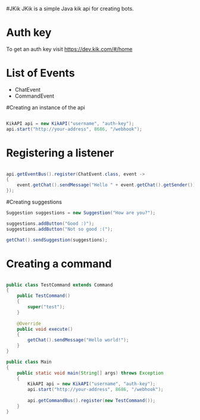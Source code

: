 #JKik
JKik is a simple Java kik api for creating bots.

# Auth key
To get an auth key visit https://dev.kik.com/#/home


# List of Events

- ChatEvent
- CommandEvent

#Creating an instance of the api

```java

KikAPI api = new KikAPI("username", "auth-key");
api.start("http://your-address", 8686, "/webhook");

```

# Registering a listener

```java

api.getEventBus().register(ChatEvent.class, event ->
{
	event.getChat().sendMessage("Hello " + event.getChat().getSender());
});

```

#Creating suggestions

```java
Suggestion suggestions = new Suggestion("How are you?");

suggestions.addButton("Good :)");
suggestions.addButton("Not so good :(");

getChat().sendSuggestion(suggestions);

```

# Creating a command

```java

public class TestCommand extends Command
{
	public TestCommand()
	{
		super("test");
	}
	
	@Override
	public void execute()
	{
		getChat().sendMessage("Hello world!");
	}
}

public class Main
{
	public static void main(String[] args) throws Exception
	{
		KikAPI api = new KikAPI("username", "auth-key");
		api.start("http://your-address", 8686, "/webhook");
		
		api.getCommandBus().register(new TestCommand());
	}
}

```